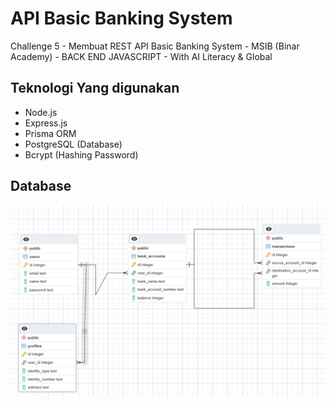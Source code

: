 # API Basic Banking System

Challenge 5 - Membuat REST API Basic Banking System - MSIB (Binar Academy) - BACK END JAVASCRIPT - With AI Literacy & Global

## Teknologi Yang digunakan

- Node.js
- Express.js
- Prisma ORM
- PostgreSQL (Database)
- Bcrypt (Hashing Password)

## Database

![databases](assets/db.png)
